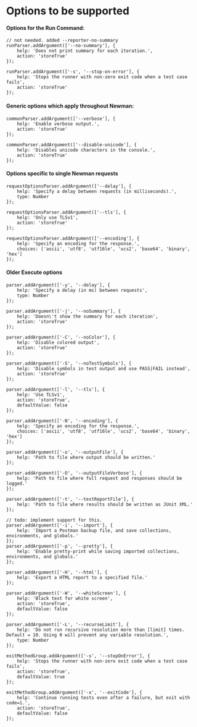 # Options to be supported

#### Options for the Run Command:
    // not needed. added --reporter-no-summary
    runParser.addArgument(['--no-summary'], {
        help: 'Does not print summary for each iteration.',
        action: 'storeTrue'
    });

    runParser.addArgument(['-s', '--stop-on-error'], {
        help: 'Stops the runner with non-zero exit code when a test case fails',
        action: 'storeTrue'
    });

#### Generic options which apply throughout Newman:

    commonParser.addArgument(['--verbose'], {
        help: 'Enable verbose output.',
        action: 'storeTrue'
    });

    commonParser.addArgument(['--disable-unicode'], {
        help: 'Disables unicode characters in the console.',
        action: 'storeTrue'
    });

#### Options specific to single Newman requests

    requestOptionsParser.addArgument(['--delay'], {
        help: 'Specify a delay between requests (in milliseconds).',
        type: Number
    });

    requestOptionsParser.addArgument(['--tls'], {
        help: 'Only use TLSv1',
        action: 'storeTrue'
    });

    requestOptionsParser.addArgument(['--encoding'], {
        help: 'Specify an encoding for the response.',
        choices: ['ascii', 'utf8', 'utf16le', 'ucs2', 'base64', 'binary', 'hex']
    });

#### Older Execute options

    parser.addArgument(['-y', '--delay'], {
        help: 'Specify a delay (in ms) between requests',
        type: Number
    });

    parser.addArgument(['-j', '--noSummary'], {
        help: 'Doesn\'t show the summary for each iteration',
        action: 'storeTrue'
    });

    parser.addArgument(['-C', '--noColor'], {
        help: 'Disable colored output',
        action: 'storeTrue'
    });

    parser.addArgument(['-S', '--noTestSymbols'], {
        help: 'Disable symbols in test output and use PASS|FAIL instead',
        action: 'storeTrue'
    });

    parser.addArgument(['-l', '--tls'], {
        help: 'Use TLSv1',
        action: 'storeTrue',
        defaultValue: false
    });

    parser.addArgument(['-N', '--encoding'], {
        help: 'Specify an encoding for the response.',
        choices: ['ascii', 'utf8', 'utf16le', 'ucs2', 'base64', 'binary', 'hex']
    });

    parser.addArgument(['-o', '--outputFile'], {
        help: 'Path to file where output should be written.'
    });

    parser.addArgument(['-O', '--outputFileVerbose'], {
        help: 'Path to file where full request and responses should be logged.'
    });

    parser.addArgument(['-t', '--testReportFile'], {
        help: 'Path to file where results should be written as JUnit XML.'
    });

    // todo: implement support for this.
    parser.addArgument(['-i', '--import'], {
        help: 'Import a Postman backup file, and save collections, environments, and globals.'
    });
    parser.addArgument(['-p', '--pretty'], {
        help: 'Enable pretty-print while saving imported collections, environments, and globals.'
    });

    parser.addArgument(['-H', '--html'], {
        help: 'Export a HTML report to a specified file.'
    });

    parser.addArgument(['-W', '--whiteScreen'], {
        help: 'Black text for white screen',
        action: 'storeTrue',
        defaultValue: false
    });

    parser.addArgument(['-L', '--recurseLimit'], {
        help: 'Do not run recursive resolution more than [limit] times. Default = 10. Using 0 will prevent any variable resolution.',
        type: Number
    });

    exitMethodGroup.addArgument(['-s', '--stopOnError'], {
        help: 'Stops the runner with non-zero exit code when a test case fails',
        action: 'storeTrue',
        defaultValue: true
    });

    exitMethodGroup.addArgument(['-x', '--exitCode'], {
        help: 'Continue running tests even after a failure, but exit with code=1.',
        action: 'storeTrue',
        defaultValue: false
    });

